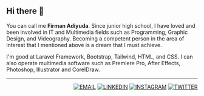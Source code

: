 ## Hi there 👋

You can call me **Firman Adiyuda**. Since junior high school, I have loved and been involved in IT and Multimedia fields such as Programming, Graphic Design, and Videography. Becoming a competent person in the area of interest that I mentioned above is a dream that I must achieve.

I'm good at Laravel Framework, Bootstrap, Tailwind, HTML, and CSS. I can also operate multimedia software such as Premiere Pro, After Effects, Photoshop, Illustrator and CorelDraw.

---

<span align="right">
  
[![EMAIL](https://img.shields.io/badge/firmanadiyuda@gmail.com-LOGO?label=Email&logo=gmail&color=red&labelColor=white&logoColor=red)](mailto:firmanadiyuda@gmail.com)
[![LINKEDIN](https://img.shields.io/badge/Linkedin-LOGO?label=&logo=linkedin&color=0077B5&labelColor=white&logoColor=0077B5)](https://linkedin.com/in/firmanadiyuda)
[![INSTAGRAM](https://img.shields.io/badge/Instagram-LOGO?label=&logo=instagram&color=E1306C&labelColor=white)](https://instagram.com/firmanadiyuda)
[![TWITTER](https://img.shields.io/badge/Twitter-LOGO?label=&logo=twitter&color=1DA1F2&labelColor=white)](https://twitter.com/firmanadiyuda)

</span>
  
<!--
**firmanadiyuda/firmanadiyuda** is a ✨ _special_ ✨ repository because its `README.md` (this file) appears on your GitHub profile.

Here are some ideas to get you started:

- 🔭 I’m currently working on ...
- 🌱 I’m currently learning ...
- 👯 I’m looking to collaborate on ...
- 🤔 I’m looking for help with ...
- 💬 Ask me about ...
- 📫 How to reach me: ...
- 😄 Pronouns: ...
- ⚡ Fun fact: ...
-->
